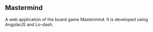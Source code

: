 Mastermind
---------

A web application of the board game Mastermind. It is developed using AngularJS and Lo-dash.
